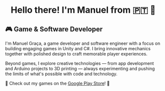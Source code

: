 <h1 align="center">Hello there! I'm Manuel from 🇵🇹 👋</h1>

<!-- <div align="center">
    <img src="https://media4.giphy.com/media/v1.Y2lkPTc5MGI3NjExaHhtN2xkb3dkOHJkMGl1eHU4N2U3MHU1NGd1ajZmbnBmaTltdnRsMCZlcD12MV9pbnRlcm5hbF9naWZfYnlfaWQmY3Q9Zw/FcqKy4Kj7XOK0hCW4g/giphy.webp" width="800" height="440">
</div>-->

## 🎮 Game & Software Developer
I'm Manuel Graça, a game developer and software engineer with a focus on building engaging games in Unity and C#. I bring innovative mechanics together with polished design to craft memorable player experiences.

Beyond games, I explore creative technologies — from app development and Arduino projects to 3D printing — always experimenting and pushing the limits of what's possible with code and technology.

📱 Check out my games on the [Google Play Store](https://play.google.com/store/apps/dev?id=5166879939043699920)! 🔗

<br>
<br>
